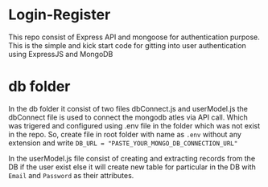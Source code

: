 # Login-Register
This repo consist of Express API and mongoose for authentication purpose.
This is the simple and kick start code for gitting into user authentication using
ExpressJS and MongoDB 

# db folder
In the db folder it consist of two files dbConnect.js and userModel.js the dbConnect file is 
used to connect the mongodb atles via API call. Which was trigered and configured using .env file 
in the folder which was not exist in the repo.
So, create file in root folder with name as `.env` without any extension and write
`DB_URL = "PASTE_YOUR_MONGO_DB_CONNECTION_URL"`

In the userModel.js file consist of creating and extracting records from the DB
if the user exist else it will create new table for particular in the DB with
`Email` and `Password` as their attributes.
